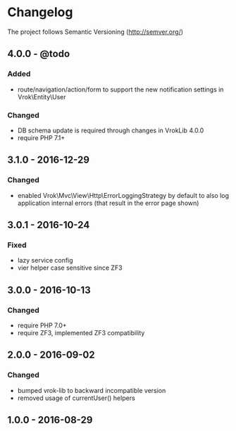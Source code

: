 # Changelog

The project follows Semantic Versioning (http://semver.org/)

## 4.0.0 - @todo
### Added
- route/navigation/action/form to support the new notification settings
  in Vrok\Entity\User
### Changed
- DB schema update is required through changes in VrokLib 4.0.0
- require PHP 7.1+

## 3.1.0 - 2016-12-29
### Changed
- enabled Vrok\Mvc\View\Http\ErrorLoggingStrategy by default to also log
  application internal errors (that result in the error page shown)

## 3.0.1 - 2016-10-24
### Fixed
- lazy service config
- vier helper case sensitive since ZF3

## 3.0.0 - 2016-10-13
### Changed
- require PHP 7.0+
- require ZF3, implemented ZF3 compatibility

## 2.0.0 - 2016-09-02
### Changed
- bumped vrok-lib to backward incompatible version
- removed usage of currentUser() helpers

## 1.0.0 - 2016-08-29